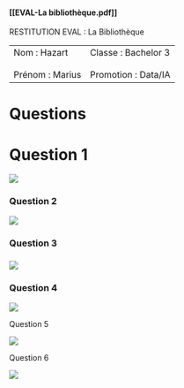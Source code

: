 #### [[EVAL-La bibliothèque.pdf]]
RESTITUTION EVAL : La Bibliothèque


|   |   |
|---|---|
|Nom : Hazart<br><br>Prénom : Marius|Classe : Bachelor 3<br><br>Promotion : Data/IA|

# Questions

  

# Question 1

  

![](https://lh7-rt.googleusercontent.com/docsz/AD_4nXdd1DmmT-WmK9ug7Lq7Efh0EJYPxDMGxFNh1R641ohw7txjk5DDOuzml0h28TJrM-gat_Nf-bn8AuSbkTmv8dWbCXv8jW71-HF-d0k_xYbfTQk2u0HnLUSAC1b1DgmCZ5w_tz3-YF6dNZZ4FyomKBEr1uo?key=wf9irPdZ6cog__xttzDIQg)

  

### Question 2

  

![](https://lh7-rt.googleusercontent.com/docsz/AD_4nXdfjkH6xFZh37G60cMYschTZsCJvU79EiC8TsElAvOR7CJ-agaydLHQULt7R9_sPh8_pAguCMSt_fJ06x4URZRNvqPo7UFII39RHg06dsKh7BCX-muN5OeiPQAi8qluxZD3ZjqfX3NvGo3vs-1FZng4-KA8?key=wf9irPdZ6cog__xttzDIQg)

  

### Question 3

  

### ![](https://lh7-rt.googleusercontent.com/docsz/AD_4nXfsDE9Fx24XIGBSkHusFbB3O2JAn6a0ANHDCyv8L0ClVTpuIMGJqDgYf_i4ECHa87NMc-4IxbilOyWrCrzbrytyoH2Ec2vk1zCZcRtnorTFndgAzi26eKVE6Yai_0EiGyIcCgkwPUjhO6fZf3l5BumC4C5O?key=wf9irPdZ6cog__xttzDIQg)

  

### Question 4

  

![](https://lh7-rt.googleusercontent.com/docsz/AD_4nXd1xVf3SJN0ZMcxYT-KrjI9DFCi5xMj56nxAA5JHC-ZJWUqU6ybmYtocvcyo13aJLkLui35efGcSIzLZGP8MxWGQUVLCkQZpmoUK3vpVRywSgvRsa1lFsbkOGAyctjHcvmITy_ipAaWEEDqSmlUArQxC_ST?key=wf9irPdZ6cog__xttzDIQg)

  

Question 5

  
  
  
  

![](https://lh7-rt.googleusercontent.com/docsz/AD_4nXcF_hvBKVpo1kxnf8X5V5pJyYy3Nd_n1zEuqxpzSzgGdDTqoI1ldzppWA5_ZSdyFczBzh2AMKNYgEr18aL-WNyqk17Q9MH9j4hCHqP3bAxhD35DLaN4Wg25wtUyTRFhNFS5eVgb3QptfrdwwkVkhKditT2n?key=wf9irPdZ6cog__xttzDIQg)

Question 6

  

![](https://lh7-rt.googleusercontent.com/docsz/AD_4nXe7ThXc3oMADI8NiBS12N_fljlrmj0_sZRSY_sE8ff8o8El_wRdZsgZwYbRjL0JINnOekS3Tn_-yz7c7F2ZbuUCqB9b_EnebEEtdWp5DWNb1KMs7xP-OPTgfjf_Mnrq2OcswmJRUZKPlS3ytBaYfEfGwyqg?key=wf9irPdZ6cog__xttzDIQg)

